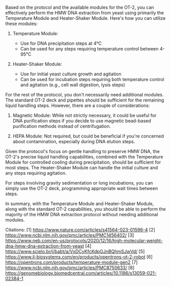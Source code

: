 Based on the protocol and the available modules for the OT-2, you can effectively perform the HMW DNA extraction from yeast using primarily the Temperature Module and Heater-Shaker Module. Here's how you can utilize these modules:

1. Temperature Module:
   - Use for DNA precipitation steps at 4°C
   - Can be used for any steps requiring temperature control between 4-95°C

2. Heater-Shaker Module:
   - Use for initial yeast culture growth and agitation
   - Can be used for incubation steps requiring both temperature control and agitation (e.g., cell wall digestion, lysis steps)

For the rest of the protocol, you don't necessarily need additional modules. The standard OT-2 deck and pipettes should be sufficient for the remaining liquid handling steps. However, there are a couple of considerations:

1. Magnetic Module: While not strictly necessary, it could be useful for DNA purification steps if you decide to use magnetic bead-based purification methods instead of centrifugation.

2. HEPA Module: Not required, but could be beneficial if you're concerned about contamination, especially during DNA elution steps.

Given the protocol's focus on gentle handling to preserve HMW DNA, the OT-2's precise liquid handling capabilities, combined with the Temperature Module for controlled cooling during precipitation, should be sufficient for most steps. The Heater-Shaker Module can handle the initial culture and any steps requiring agitation.

For steps involving gravity sedimentation or long incubations, you can simply use the OT-2 deck, programming appropriate wait times between steps.

In summary, with the Temperature Module and Heater-Shaker Module, along with the standard OT-2 capabilities, you should be able to perform the majority of the HMW DNA extraction protocol without needing additional modules.

Citations:
[1] https://www.nature.com/articles/s41564-023-01596-4
[2] https://www.ncbi.nlm.nih.gov/pmc/articles/PMC1456402/
[3] https://www.neb.com/en-us/protocols/2020/12/16/high-molecular-weight-dna-hmw-dna-extraction-from-yeast
[4] https://www.scielo.br/j/babt/a/VxDCyKfcKdpGJnBQhmSJwVd/
[5] https://www.il-biosystems.com/en/products/opentrons-ot-2-robot
[6] https://opentrons.com/products/temperature-module-gen2
[7] https://www.ncbi.nlm.nih.gov/pmc/articles/PMC8750633/
[8] https://genomebiology.biomedcentral.com/articles/10.1186/s13059-021-02384-1